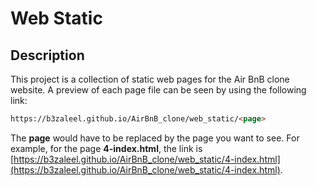 # Web Static

## Description

This project is a collection of static web pages for the Air BnB clone website. A preview of each page file can be seen by using the following link:

```html
https://b3zaleel.github.io/AirBnB_clone/web_static/<page>
```

The **page** would have to be replaced by the page you want to see. For example, for the page **4-index.html**, the link is [https://b3zaleel.github.io/AirBnB_clone/web_static/4-index.html](https://b3zaleel.github.io/AirBnB_clone/web_static/4-index.html).